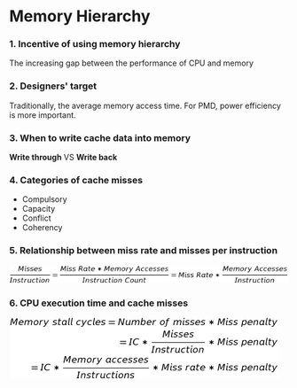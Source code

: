 # Memory Hierarchy
### 1. Incentive of using memory hierarchy  
The increasing gap between the performance of CPU and memory
### 2. Designers' target
Traditionally, the average memory access time. For PMD, power efficiency is more important.
### 3. When to write cache data into memory
**Write through** VS **Write back**
### 4. Categories of cache misses
- Compulsory
- Capacity
- Conflict
- Coherency

### 5. Relationship between miss rate and misses per instruction
![alt text](data/equation1.png)
### 6. CPU execution time and cache misses
![alt text](data/equation2.png)

